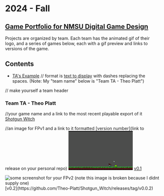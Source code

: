 # 2024 - Fall

## [Game Portfolio for NMSU Digital Game Design](/../index.md)

Projects are organized by team. Each team has the animated gif of their logo, and a series of games below, each with a gif preview and links to versions of the game.

## Contents

- [TA's Example](#Team-TA---Theo-Platt) // format is [text to display](#name-of-team) with dashes replacing the spaces. (Note: My "team name" below is "Team TA - Theo Platt")


// make yourself a team header
### Team TA - Theo Platt

//your game name and a link to the most recent playable export of it
[Shotgun Witch](./TAs_example/FPv1/shotgun_witch_FP1.html) 

//an image for FPv1 and a link to it formatted [version number](link to release on your personal repo)
<img src="./TAs_example/images/FPv1.gif" alt="Player Character being melted by a green slime monster!" height="128"/>
[v0.1](https://github.com/Theo-Platt/Shotgun_Witch/releases/tag/v0.0.1) 

<img src="./TAs_example/images/FPv2.gif" alt="some screenshot for your FPv2 (note this image is broken because I didnt supply one)" width="128"/>
[v0.2](https://github.com/Theo-Platt/Shotgun_Witch/releases/tag/v0.0.2)

